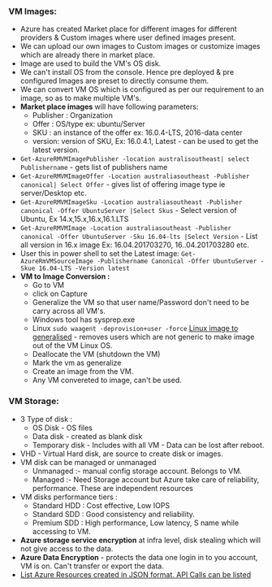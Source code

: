 ### VM Images:
- Azure has created Market place for different images for different providers & Custom images where user defined images present.
- We can upload our own images to Custom images or customize images which are already there in market place.
- Image are used to build the VM's OS disk.
- We can't install OS from the console. Hence pre deployed & pre configured Images are preset to directly consume them.
- We can convert VM OS which is configured as per our requirement to an image, so as to make multiple VM's.
- **Market place images** will have following parameters:
  - Publisher : Organization
  - Offer : OS/type ex: ubuntu/Server
  - SKU : an instance of the offer ex: 16.0.4-LTS, 2016-data center
  - version: version of SKU, Ex: 16.0.4.1, Latest - can be used to get the latest version.
- `Get-AzureRMVMImagePublisher -location australisoutheast| select Publishername` - gets list of publishers name
- `Get-AzureRMVMImageOffer -Location australiasoutheast -Publisher canonical| Select Offer` - gives list of offering image type ie server/Desktop etc.
- `Get-AzureRMVMImageSku -Location australiasoutheast -Publisher canonical -Offer UbuntuServer |Select Skus` - Select version of Ubuntu, Ex 14.x,15.x,16.x,16.1.LTS
-  `Get-AzureRMVMImage -Location australiasoutheast -Publisher canonical -Offer UbuntuServer -Sku 16.04-lts |Select Version` - List all version in 16.x image Ex: 16.04.201703270, 16..04.201703280 etc.
- User this in power shell to set the Latest image: `Get-AzureRmVMSourceImage -Publishername Canonical -Offer UbuntuServer -Skue 16.04-LTS -Version latest`
- **VM to Image Conversion :** 
  - Go to VM
  - click on Capture
  - Generalize the VM so that user name/Password don't need to be carry across all VM's.
  - Windows tool has sysprep.exe 
  - Linux `sudo waagent -deprovision+user -force` [Linux image to generalised](https://docs.microsoft.com/en-us/azure/virtual-machines/linux/capture-image) - removes users which are not generic to make image out of the VM Linux OS.
  - Deallocate the VM (shutdown the VM)
  - Mark the vm as generalize 
  - Create an image from the VM.
  - Any VM convereted to image, can't be used. 
  
### VM Storage:
- 3 Type of disk :
  - OS Disk - OS files
  - Data disk - created as blank disk
  - Temporary disk - Includes with all VM - Data can be lost after reboot.
- VHD - Virtual Hard disk, are source to create disk or images.
- VM disk can be managed or unmanaged 
  - Unmanaged :- manual config storage account. Belongs to VM.
  - Managed :- Need Storage account but Azure take care of reliability, performance. These are independent resources
- VM disks performance tiers :
  - Standard HDD : Cost effective, Low IOPS
  - Standard SDD : Good consistency and reliability.
  - Premium SDD : High performance, Low latency, S name while accessing to VM.
- **Azure storage service encryption** at infra level, disk stealing which will not give access to the data.
- **Azure Data Encryption** - protects the data one login in to you account, VM is on. Can't transfer or export the data. 
- [List Azure Resources created in JSON format. API Calls can be listed](https://resources.azure.com/)
